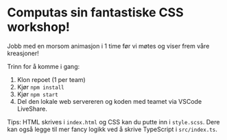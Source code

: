 # Computas sin fantastiske CSS workshop!

Jobb med en morsom animasjon i 1 time før vi møtes og viser frem våre kreasjoner!

Trinn for å komme i gang:

1. Klon repoet (1 per team)
2. Kjør `npm install`
3. Kjør `npm start`
4. Del den lokale web servereren og koden med teamet via VSCode LiveShare.

Tips: HTML skrives i `index.html` og CSS kan du putte inn i `style.scss`. Dere kan også legge til mer fancy logikk ved å skrive TypeScript i `src/index.ts`.

